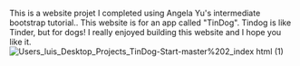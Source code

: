 This is a website projet I completed using Angela Yu's intermediate bootstrap tutorial.. This website is for an app called "TinDog". Tindog is like Tinder, but for dogs! I really enjoyed building this website and I hope you like it. 
![_Users_luis_Desktop_Projects_TinDog-Start-master%202_index html_ (1)](https://user-images.githubusercontent.com/91508647/136704223-7379e410-c20a-442a-ba15-0f038ceb69ee.png)

